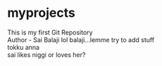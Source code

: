 # myprojects
This is my first Git Repository
<br>
Author - Sai Balaji
lol balaji...lemme try to add stuff
<br>
tokku anna 
<br>
sai likes niggi or loves her?